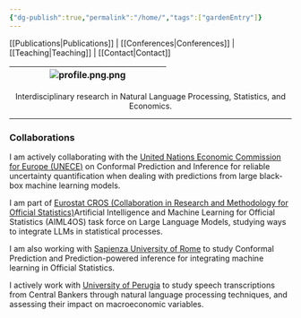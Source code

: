 ```yaml
---
{"dg-publish":true,"permalink":"/home/","tags":["gardenEntry"]}
---
```



[[Publications\|Publications]]  |  [[Conferences\|Conferences]]  |  [[Teaching\|Teaching]]  |  [[Contact\|Contact]]

|     |     |     |     | ![profile.png.png](/img/user/profile.png.png) |     |     |     |     |
| --- | --- | --- | --- | -------------------- | --- | --- | --- | --- |
<p style="text-align:center;">Interdisciplinary research in Natural Language Processing, Statistics, and Economics.</p>

---
### Collaborations
I am actively collaborating with the [United Nations Economic Commission for Europe (UNECE)](https://unece.org) on Conformal Prediction and Inference for reliable uncertainty quantification when dealing with predictions from large black-box machine learning models.

I am part of [Eurostat CROS (Collaboration in Research and Methodology for Official Statistics)](https://cros.ec.europa.eu/)Artificial Intelligence and Machine Learning for Official Statistics (AIML4OS) task force on Large Language Models, studying ways to integrate LLMs in statistical processes.

I am also working with [Sapienza University of Rome](https://uniroma1.it) to study Conformal Prediction and Prediction-powered inference for integrating machine learning in Official Statistics.

I actively work with [University of Perugia](https://www.unipg.it/en/) to study speech transcriptions from Central Bankers through natural language processing techniques, and assessing their impact on macroeconomic variables. 